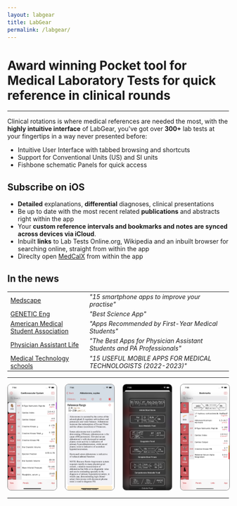 ```yaml
---
layout: labgear
title: LabGear
permalink: /labgear/
--- 
```


# Award winning Pocket tool for Medical Laboratory Tests for quick reference in clinical rounds

-----------

Clinical rotations is where medical references are needed the most, with the **highly intuitive interface** of LabGear, you've got over **300+** lab tests at your fingertips in a way never presented before:

- Intuitive User Interface with tabbed browsing and shortcuts
- Support for Conventional Units (US) and SI units
- Fishbone schematic Panels for quick access 

## Subscribe on iOS

- **Detailed** explanations, **differential** diagnoses, clinical presentations
- Be up to date with the most recent related **publications** and abstracts right within the app
- Your **custom reference intervals and bookmarks and notes are synced across devices via iCloud**.
- Inbuilt **links** to Lab Tests Online.org, Wikipedia and an inbuilt browser for searching online, straight from within the app
- Direclty open [MedCalX](https://medcalx.ch) from within the app


## In the news

<table>
<tr>
<Td><a href="http://medscape.com">Medscape</a></td>
<td><em>"15 smartphone apps to improve your practise"</em></td>
</tr>

<tr>
<Td><a href="https://www.genengnews.com/resources/labgear/">GENETIC Eng</a></td>
<td><em>"Best Science App"</em></td>
</tr>

<tr>
<Td><a href="https://www.amsa.org/apps-recommended-first-year-medical-students/">American Medical Student Association</a></td>
<td><em>"Apps Recommended by First-Year Medical Students"</em></td>
</tr>

<tr>
<Td><a href="https://www.thepalife.com/the-best-apps-for-physician-assistant-students-and-professionals/">Physician Assistant Life</a></td>
<td><em>"The Best Apps for Physician Assistant Students and PA Professionals"</em></td>
</tr>

<tr>
<Td><a href="https://www.medicaltechnologyschools.com/medical-lab-technician/useful-med-tech-apps">Medical Technology schools</a></td>
<td><em>"15 USEFUL MOBILE APPS FOR MEDICAL TECHNOLOGISTS (2022-2023)"</em></td>
</tr>

</table>


-----------


<div style="display: grid; grid-gap: 20px; grid-template-columns: auto auto auto auto; ">
  <div class="gallery__img" >
  <img src="https://raw.githubusercontent.com/raheelsayeed/vimatics/master/assets/labgearscreenshots/main.png" style="width: 240px;    border: 1px solid gray; object-fit: cover; border-radius: 8px;"/>
	</div>
   <div class="gallery__img">
  <img src="https://raw.githubusercontent.com/raheelsayeed/vimatics/master/assets/labgearscreenshots/detail.png" style="width: 240px;  border: 1px solid gray; object-fit: cover; border-radius: 8px;"/>
	</div>
    <div class="gallery__img">
  <img src="https://raw.githubusercontent.com/raheelsayeed/vimatics/master/assets/labgearscreenshots/panels.png" style="width: 240px; object-fit: cover;  border-radius: 8px;  border: 1px solid gray;"/>
	</div>

  <div class="gallery__img">
  <img src="https://raw.githubusercontent.com/raheelsayeed/vimatics/master/assets/labgearscreenshots/bookmarks.png" style="width: 240px; object-fit: cover;  border-radius: 8px;  border: 1px solid gray;"/>
	</div>

</div>

---------




